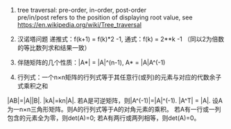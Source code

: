 1. tree traversal: pre-order, in-order, post-order  
pre/in/post refers to the position of displaying root value, see https://en.wikipedia.org/wiki/Tree_traversal

2. 汉诺塔问题
递推式：f(k+1) = f(k)*2 -1, 通式：f(k) = 2**k -1 （同以2为倍数的等比数列求和结果一致）

3. 伴随矩阵的几个性质：|A*| = |A|^(n-1), A* = |A|A^(-1)

4. 行列式：一个n×n矩阵的行列式等于其任意行(或列)的元素与对应的代数余子式乘积之和

|AB|=|A||B|. |kA|=kn|A|. 若A是可逆矩阵，则|A^(-1)|=|A|^(-1). |A^T| = |A|. 设A为一n×n三角形矩阵。则A的行列式等于A的对角元素的乘积。 若A有一行或一列包含的元素全为零，则det(A)=0; 若A有两行或两列相等，则det(A)=0。


